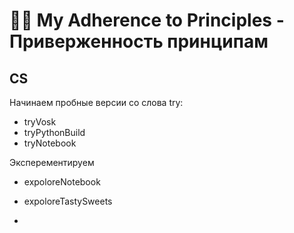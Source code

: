 # 👨‍💻 My Adherence to Principles - Приверженность принципам


## CS 

Начинаем пробные версии со слова try:

- tryVosk
- tryPythonBuild
- tryNotebook

Эксперементируем 

- expoloreNotebook
- expoloreTastySweets

- 
